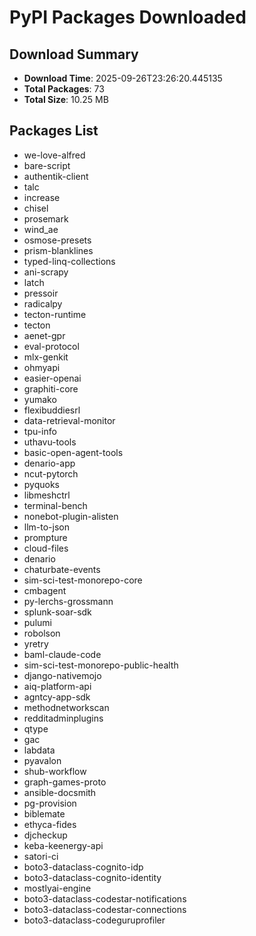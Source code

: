 # PyPI Packages Downloaded

## Download Summary
- **Download Time**: 2025-09-26T23:26:20.445135
- **Total Packages**: 73
- **Total Size**: 10.25 MB

## Packages List
- we-love-alfred
- bare-script
- authentik-client
- talc
- increase
- chisel
- prosemark
- wind_ae
- osmose-presets
- prism-blanklines
- typed-linq-collections
- ani-scrapy
- latch
- pressoir
- radicalpy
- tecton-runtime
- tecton
- aenet-gpr
- eval-protocol
- mlx-genkit
- ohmyapi
- easier-openai
- graphiti-core
- yumako
- flexibuddiesrl
- data-retrieval-monitor
- tpu-info
- uthavu-tools
- basic-open-agent-tools
- denario-app
- ncut-pytorch
- pyquoks
- libmeshctrl
- terminal-bench
- nonebot-plugin-alisten
- llm-to-json
- prompture
- cloud-files
- denario
- chaturbate-events
- sim-sci-test-monorepo-core
- cmbagent
- py-lerchs-grossmann
- splunk-soar-sdk
- pulumi
- robolson
- yretry
- baml-claude-code
- sim-sci-test-monorepo-public-health
- django-nativemojo
- aiq-platform-api
- agntcy-app-sdk
- methodnetworkscan
- redditadminplugins
- qtype
- gac
- labdata
- pyavalon
- shub-workflow
- graph-games-proto
- ansible-docsmith
- pg-provision
- biblemate
- ethyca-fides
- djcheckup
- keba-keenergy-api
- satori-ci
- boto3-dataclass-cognito-idp
- boto3-dataclass-cognito-identity
- mostlyai-engine
- boto3-dataclass-codestar-notifications
- boto3-dataclass-codestar-connections
- boto3-dataclass-codeguruprofiler
